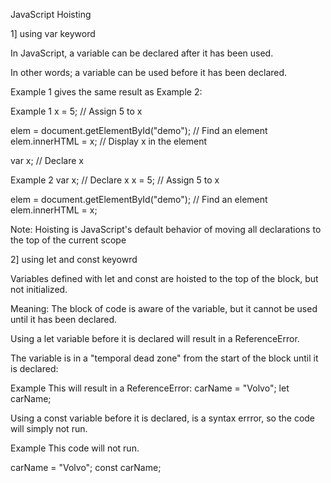 JavaScript Hoisting

1] using var keyword

In JavaScript, a variable can be declared after it has been used.

In other words; a variable can be used before it has been declared.

Example 1 gives the same result as Example 2:

Example 1
x = 5; // Assign 5 to x

elem = document.getElementById("demo"); // Find an element
elem.innerHTML = x;                     // Display x in the element

var x; // Declare x

Example 2
var x; // Declare x
x = 5; // Assign 5 to x

elem = document.getElementById("demo"); // Find an element
elem.innerHTML = x;  

Note: Hoisting is JavaScript's default behavior of moving all declarations to the top of the current scope

2] using let and const  keyowrd

Variables defined with let and const are hoisted to the top of the block, but not initialized.

Meaning: The block of code is aware of the variable, but it cannot be used until it has been declared.

Using a let variable before it is declared will result in a ReferenceError.

The variable is in a "temporal dead zone" from the start of the block until it is declared:

Example
This will result in a ReferenceError:
carName = "Volvo";
let carName;

Using a const variable before it is declared, is a syntax errror, so the code will simply not run.

Example
This code will not run.

carName = "Volvo";
const carName;
